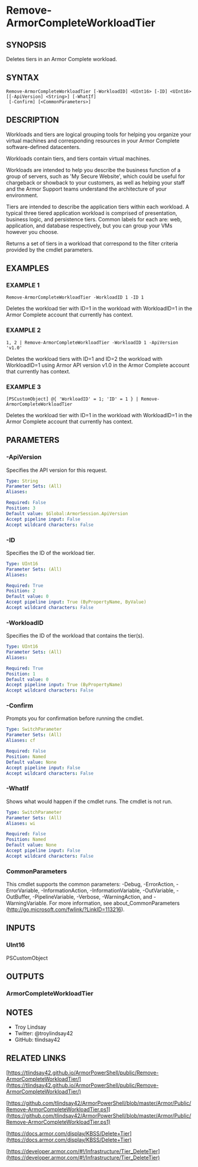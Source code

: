# Remove-ArmorCompleteWorkloadTier

## SYNOPSIS
Deletes tiers in an Armor Complete workload.

## SYNTAX

```
Remove-ArmorCompleteWorkloadTier [-WorkloadID] <UInt16> [-ID] <UInt16> [[-ApiVersion] <String>] [-WhatIf]
 [-Confirm] [<CommonParameters>]
```

## DESCRIPTION
Workloads and tiers are logical grouping tools for helping you organize your
virtual machines and corresponding resources in your Armor Complete
software-defined datacenters.

Workloads contain tiers, and tiers contain virtual machines.

Workloads are intended to help you describe the business function of a group of
servers, such as 'My Secure Website', which could be useful for chargeback or
showback to your customers, as well as helping your staff and the Armor Support
teams understand the architecture of your environment.

Tiers are intended to describe the application tiers within each workload. 
A
typical three tiered application workload is comprised of presentation,
business logic, and persistence tiers. 
Common labels for each are: web,
application, and database respectively, but you can group your VMs however you
choose.

Returns a set of tiers in a workload that correspond to the filter criteria
provided by the cmdlet parameters.

## EXAMPLES

### EXAMPLE 1
```
Remove-ArmorCompleteWorkloadTier -WorkloadID 1 -ID 1
```

Deletes the workload tier with ID=1 in the workload with WorkloadID=1 in the
Armor Complete account that currently has context.

### EXAMPLE 2
```
1, 2 | Remove-ArmorCompleteWorkloadTier -WorkloadID 1 -ApiVersion 'v1.0'
```

Deletes the workload tiers with ID=1 and ID=2 the workload with WorkloadID=1
using Armor API version v1.0 in the Armor Complete account that currently has
context.

### EXAMPLE 3
```
[PSCustomObject] @{ 'WorkloadID' = 1; 'ID' = 1 } | Remove-ArmorCompleteWorkloadTier
```

Deletes the workload tier with ID=1 in the workload with WorkloadID=1 in the
Armor Complete account that currently has context.

## PARAMETERS

### -ApiVersion
Specifies the API version for this request.

```yaml
Type: String
Parameter Sets: (All)
Aliases:

Required: False
Position: 3
Default value: $Global:ArmorSession.ApiVersion
Accept pipeline input: False
Accept wildcard characters: False
```

### -ID
Specifies the ID of the workload tier.

```yaml
Type: UInt16
Parameter Sets: (All)
Aliases:

Required: True
Position: 2
Default value: 0
Accept pipeline input: True (ByPropertyName, ByValue)
Accept wildcard characters: False
```

### -WorkloadID
Specifies the ID of the workload that contains the tier(s).

```yaml
Type: UInt16
Parameter Sets: (All)
Aliases:

Required: True
Position: 1
Default value: 0
Accept pipeline input: True (ByPropertyName)
Accept wildcard characters: False
```

### -Confirm
Prompts you for confirmation before running the cmdlet.

```yaml
Type: SwitchParameter
Parameter Sets: (All)
Aliases: cf

Required: False
Position: Named
Default value: None
Accept pipeline input: False
Accept wildcard characters: False
```

### -WhatIf
Shows what would happen if the cmdlet runs.
The cmdlet is not run.

```yaml
Type: SwitchParameter
Parameter Sets: (All)
Aliases: wi

Required: False
Position: Named
Default value: None
Accept pipeline input: False
Accept wildcard characters: False
```

### CommonParameters
This cmdlet supports the common parameters: -Debug, -ErrorAction, -ErrorVariable, -InformationAction, -InformationVariable, -OutVariable, -OutBuffer, -PipelineVariable, -Verbose, -WarningAction, and -WarningVariable.
For more information, see about_CommonParameters (http://go.microsoft.com/fwlink/?LinkID=113216).

## INPUTS

### UInt16

PSCustomObject

## OUTPUTS

### ArmorCompleteWorkloadTier

## NOTES
- Troy Lindsay
- Twitter: @troylindsay42
- GitHub: tlindsay42

## RELATED LINKS

[https://tlindsay42.github.io/ArmorPowerShell/public/Remove-ArmorCompleteWorkloadTier/](https://tlindsay42.github.io/ArmorPowerShell/public/Remove-ArmorCompleteWorkloadTier/)

[https://github.com/tlindsay42/ArmorPowerShell/blob/master/Armor/Public/Remove-ArmorCompleteWorkloadTier.ps1](https://github.com/tlindsay42/ArmorPowerShell/blob/master/Armor/Public/Remove-ArmorCompleteWorkloadTier.ps1)

[https://docs.armor.com/display/KBSS/Delete+Tier](https://docs.armor.com/display/KBSS/Delete+Tier)

[https://developer.armor.com/#!/Infrastructure/Tier_DeleteTier](https://developer.armor.com/#!/Infrastructure/Tier_DeleteTier)

